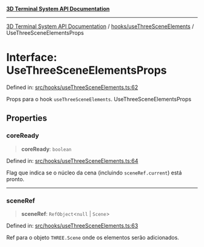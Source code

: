 [**3D Terminal System API Documentation**](../../../README.md)

***

[3D Terminal System API Documentation](../../../README.md) / [hooks/useThreeSceneElements](../README.md) / UseThreeSceneElementsProps

# Interface: UseThreeSceneElementsProps

Defined in: [src/hooks/useThreeSceneElements.ts:62](https://github.com/Dicommunitas/ThreeJS_Terminal_3D/blob/d3a4c6e46069e0806d20629a3dc62ea6a87d736c/src/hooks/useThreeSceneElements.ts#L62)

Props para o hook `useThreeSceneElements`.
 UseThreeSceneElementsProps

## Properties

### coreReady

> **coreReady**: `boolean`

Defined in: [src/hooks/useThreeSceneElements.ts:64](https://github.com/Dicommunitas/ThreeJS_Terminal_3D/blob/d3a4c6e46069e0806d20629a3dc62ea6a87d736c/src/hooks/useThreeSceneElements.ts#L64)

Flag que indica se o núcleo da cena (incluindo `sceneRef.current`) está pronto.

***

### sceneRef

> **sceneRef**: `RefObject`\<`null` \| `Scene`\>

Defined in: [src/hooks/useThreeSceneElements.ts:63](https://github.com/Dicommunitas/ThreeJS_Terminal_3D/blob/d3a4c6e46069e0806d20629a3dc62ea6a87d736c/src/hooks/useThreeSceneElements.ts#L63)

Ref para o objeto `THREE.Scene` onde os elementos serão adicionados.
